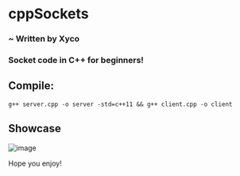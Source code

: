 # cppSockets
### ~ Written by Xyco
### Socket code in C++ for beginners!

## Compile: 
```g++ server.cpp -o server -std=c++11 && g++ client.cpp -o client```

## Showcase
![image](https://github.com/user-attachments/assets/b334fdff-a88d-499a-ba36-4f4242b11814)

Hope you enjoy!
